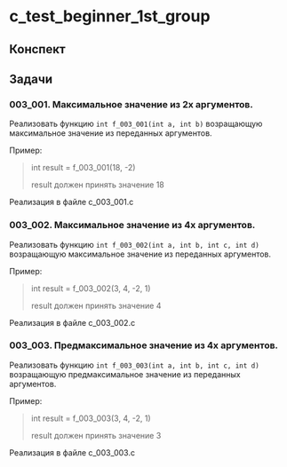 # c_test_beginner_1st_group

## Конспект

## Задачи

### 003_001. Максимальное значение из 2x аргументов.
Реализовать функцию ```int f_003_001(int a, int b)``` возращающую максимальное значение из переданных аргументов.

Пример:

> int result = f_003_001(18, -2)
>
> result должен принять значение 18

Реализация в файле  с_003_001.с

### 003_002. Максимальное значение из 4x аргументов.
Реализовать функцию ```int f_003_002(int a, int b, int c, int d)``` возращающую максимальное значение из переданных аргументов.

Пример:

> int result = f_003_002(3, 4, -2, 1)
>
> result должен принять значение 4

Реализация в файле  с_003_002.с

### 003_003. Предмаксимальное значение из 4x аргументов.
Реализовать функцию ```int f_003_003(int a, int b, int c, int d)``` возращающую предмаксимальное значение из переданных аргументов.

Пример:

> int result = f_003_003(3, 4, -2, 1)
>
> result должен принять значение 3

Реализация в файле  с_003_003.с
